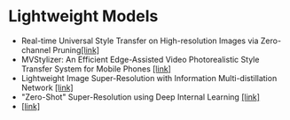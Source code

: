 # Lightweight Models
* Real-time Universal Style Transfer on High-resolution Images via Zero-channel Pruning[[link]](https://arxiv.org/pdf/2006.09029.pdf)
* MVStylizer: An Efficient Edge-Assisted Video Photorealistic Style Transfer System for Mobile Phones [[link]](https://128.84.21.199/pdf/2005.11630.pdf)
* Lightweight Image Super-Resolution with Information Multi-distillation Network [[link]](https://github.com/Zheng222/IMDN)
* "Zero-Shot" Super-Resolution using Deep Internal Learning [[link]](http://zpascal.net/cvpr2017/Caballero_Real-Time_Video_Super-Resolution_CVPR_2017_paper.pdf)
* [[link]](https://github.com/assafshocher/ZSSR)